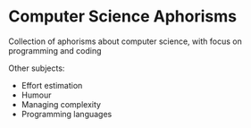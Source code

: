 # Computer Science Aphorisms
Collection of aphorisms about computer science, with focus on programming and coding

Other subjects:
* Effort estimation
* Humour
* Managing complexity
* Programming languages
